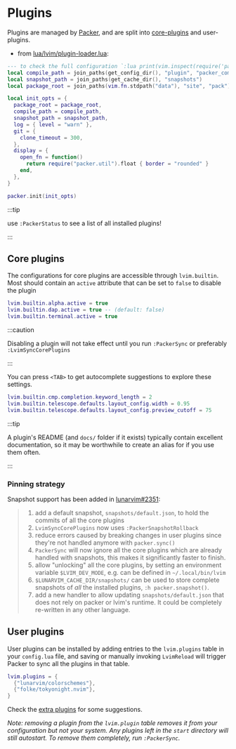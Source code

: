 # Plugins

Plugins are managed by [Packer](https://github.com/wbthomason/packer.nvim), and are split into [core-plugins](./01-core-plugins-list.md) and user-plugins.

- from [lua/lvim/plugin-loader.lua](https://github.com/lunarvim/lunarvim/blob/10c7753d8e6f572974f9b9e0d0d8631cd13e60ea/lua/lvim/plugin-loader.lua):

```lua
--- to check the full configuration `:lua print(vim.inspect(require('packer').config))`
local compile_path = join_paths(get_config_dir(), "plugin", "packer_compiled.lua")
local snapshot_path = join_paths(get_cache_dir(), "snapshots")
local package_root = join_paths(vim.fn.stdpath("data"), "site", "pack")

local init_opts = {
  package_root = package_root,
  compile_path = compile_path,
  snapshot_path = snapshot_path,
  log = { level = "warn" },
  git = {
    clone_timeout = 300,
  },
  display = {
    open_fn = function()
      return require("packer.util").float { border = "rounded" }
    end,
  },
}

packer.init(init_opts)
```

:::tip

use `:PackerStatus` to see a list of all installed plugins!

:::

## Core plugins

The configurations for core plugins are accessible through `lvim.builtin`. Most should contain an `active` attribute that can be set to `false` to disable the plugin

```lua
lvim.builtin.alpha.active = true
lvim.builtin.dap.active = true -- (default: false)
lvim.builtin.terminal.active = true
```

:::caution

Disabling a plugin will not take effect until you run `:PackerSync` or preferably `:LvimSyncCorePlugins`

:::

You can press `<TAB>` to get autocomplete suggestions to explore these settings.

```lua
lvim.builtin.cmp.completion.keyword_length = 2
lvim.builtin.telescope.defaults.layout_config.width = 0.95
lvim.builtin.telescope.defaults.layout_config.preview_cutoff = 75
```

:::tip

A plugin's README (and `docs/` folder if it exists) typically contain excellent documentation, so it may be worthwhile to create an alias for if you use them often.

:::

### Pinning strategy

Snapshot support has been added in [lunarvim#2351](https://github.com/LunarVim/LunarVim/pull/2351):

> 1. add a default snapshot, `snapshots/default.json`, to hold the commits of all the core plugins
> 2. `LvimSyncCorePlugins` now uses `:PackerSnapshotRollback`
> 3. reduce errors caused by breaking changes in user plugins since they're not handled anymore with `packer.sync()`
> 4. `PackerSync` will now ignore all the core plugins which are already handled with snapshots, this makes it significantly faster to finish.
> 5. allow "unlocking" all the core plugins, by setting an environment variable `$LVIM_DEV_MODE`, e.g. can be defined in `~/.local/bin/lvim`
> 6. `$LUNARVIM_CACHE_DIR/snapshots/` can be used to store complete snapshots of _all_ the installed plugins, `:h packer.snapshot()`.
> 7. add a new handler to allow updating `snapshots/default.json` that does not rely on packer or lvim's runtime. It could be completely re-written in any other language.

## User plugins

User plugins can be installed by adding entries to the `lvim.plugins` table in your `config.lua` file, and saving or manually invoking `LvimReload` will trigger Packer to sync all the plugins in that table.

```lua
lvim.plugins = {
  {"lunarvim/colorschemes"},
  {"folke/tokyonight.nvim"},
}
```

Check the [extra plugins](./02-extra-plugins.md) for some suggestions.

_Note: removing a plugin from the `lvim.plugin` table removes it from your configuration but not your system. Any plugins left in the `start` directory will still autostart. To remove them completely, run `:PackerSync`._
